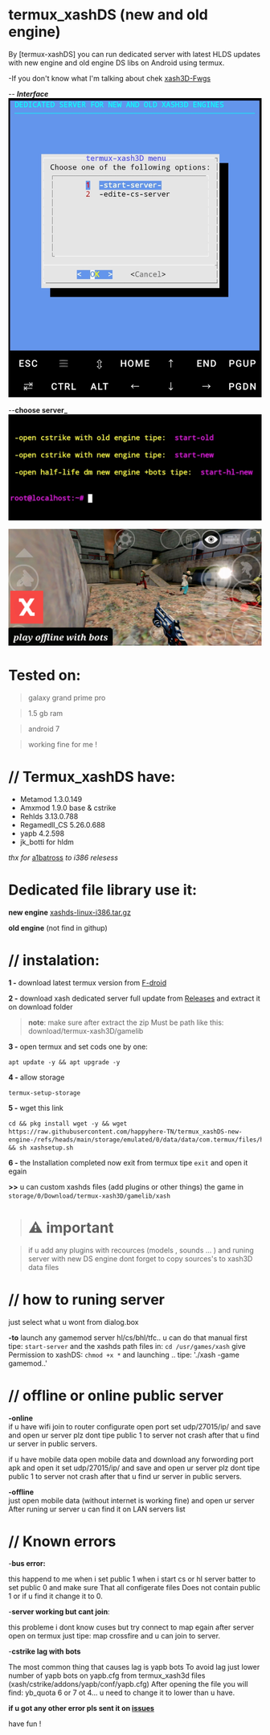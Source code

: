# termux_xashDS (new and old engine)


By [termux-xashDS] you can run dedicated server with latest HLDS updates with new engine and old engine DS libs on Android using termux.

-If you don't know what I'm talking about chek [xash3D-Fwgs](https://github.com/FWGS/xash3d-fwgs)


-- **_Interface_**
![Image](https://raw.githubusercontent.com/happyhere-TN/termux_xashDS-new-engine-/refs/heads/main/head.jpg)
   
--**choose server_**
![Image](https://github.com/happyhere-TN/termux_xashDS-new-engine-/blob/main/chooseserver.jpg?raw=true)


![Image](https://github.com/happyhere-TN/termux_xashDS-new-engine-/blob/main/hlbots.jpg?raw=true)

# **Tested on:**

> galaxy grand prime pro

> 1.5 gb ram

> android 7

> working fine for me !

# **// Termux_xashDS have:**

- Metamod 1.3.0.149
- Amxmod 1.9.0 base & cstrike
- Rehlds 3.13.0.788
- Regamedll_CS 5.26.0.688
- yapb 4.2.598
- jk_botti for hldm

_thx for_ [a1batross](https://github.com/a1batross) _to i386 relesess_

# **Dedicated file library use it:**

**new engine** [xashds-linux-i386.tar.gz](https://github.com/FWGS/xash3d-fwgs/releases/tag/continuous)

**old engine** (not find in githup)

# **// instalation:**

**1 -** download latest termux version from [F-droid](https://f-droid.org/fr/packages/com.termux/)

**2 -** download  xash dedicated server full update from [Releases](https://github.com/happyhere-TN/termux_xashDS-new-engine-/releases) and extract it on download folder
>**note**: make sure after extract the zip Must be path like this:
>download/termux-xash3D/gamelib

**3 -** open termux and set cods one by one:
  
    apt update -y && apt upgrade -y

**4 -** allow storage

    termux-setup-storage

**5 -** wget this link
   
    cd && pkg install wget -y && wget https://raw.githubusercontent.com/happyhere-TN/termux_xashDS-new-engine-/refs/heads/main/storage/emulated/0/data/data/com.termux/files/home/xashsetup.sh && sh xashsetup.sh

**6 -** the Installation completed now exit from termux tipe `exit` and open it egain 

**>>** u can custom xashds files (add plugins or other things) the game in `storage/0/Download/termux-xash3D/gamelib/xash` 

># **⚠️ important**

> if u add any plugins with recources (models , sounds ... ) and runing server with new DS engine dont forget to copy sources's to xash3D data files 

# // how to runing server

just select what u wont from dialog.box

**-to** launch any gamemod server hl/cs/bhl/tfc.. u can do that manual first tipe: `start-server` and the xashds path files in: `cd /usr/games/xash` give Permission to xashDS: `chmod +x *` and launching ..
tipe: './xash -game gamemod..'

# // offline or online public server

**-online**  
if u have wifi  join to router configurate open port set  udp/27015/ip/ and save and open ur server plz dont tipe public 1 to server not crash 
after that u find ur server in public servers.

if u have mobile data open mobile data and download any forwording port apk and open it set udp/27015/ip/ and save and open ur server plz dont tipe public 1 to server not crash 
after that u find ur server in public servers.

**-offline**  
just open mobile data (without internet is working fine) and open ur server  After runing ur server u can find it on LAN servers list

# // Known errors

-**bus error:**

this happend to me when i set public 1 when i start cs or hl server batter to set public 0 and make sure That all configerate files Does not contain public 1 or if u find it change it to 0.

-**server working but cant join**:

this probleme i dont know cuses but try connect to map egain after server open on termux just tipe: map crossfire and u can join to server.

-**cstrike lag with bots**

The most common thing that causes lag is yapb bots To avoid lag just lower number of yapb bots on yapb.cfg from termux_xash3d files (xash/cstrike/addons/yapb/conf/yapb.cfg) 
After opening the file you will find:
yb_quota 6 or 7 ot 4... 
u need to change it to lower than u have.

**if u got any other error pls sent it on [issues](https://github.com/happyhere-TN/termux_xashDS-new-engine-/issues)**

have fun !
